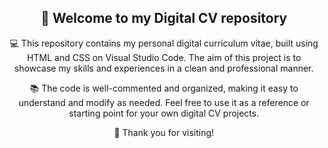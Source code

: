 <!-- Welcome section -->
<h2 align="center">👋 Welcome to my Digital CV repository</h2>

<!-- Description -->
<p align="center">
  💻 This repository contains my personal digital curriculum vitae, built using HTML and CSS on Visual Studio Code. The aim of this project is to showcase my skills and experiences in a clean and professional manner.
</p>

<!-- Code quality -->
<p align="center">
  📚 The code is well-commented and organized, making it easy to understand and modify as needed. Feel free to use it as a reference or starting point for your own digital CV projects.
</p>


<!-- Thank you -->
<p align="center">
  🙏 Thank you for visiting!
</p>
